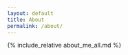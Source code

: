 ```yaml
---
layout: default
title: About
permalink: /about/
---
```


{% include_relative about_me_all.md %}

<div id="skillRadarChart"></div>

<script src="https://unpkg.com/react@17/umd/react.production.min.js"></script>
<script src="https://unpkg.com/react-dom@17/umd/react-dom.production.min.js"></script>
<script src="https://unpkg.com/recharts/umd/Recharts.min.js"></script>
<script src="/assets/js/radar-chart.js"></script>
